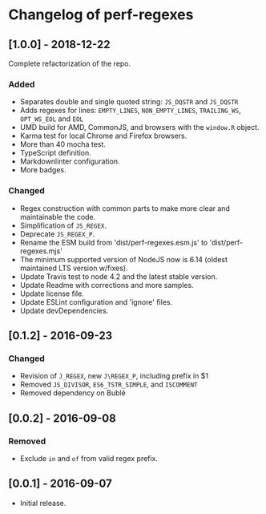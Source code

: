 # Changelog of perf-regexes

## [1.0.0] - 2018-12-22

Complete refactorization of the repo.

### Added

- Separates double and single quoted string: `JS_DQSTR` and `JS_DQSTR`
- Adds regexes for lines: `EMPTY_LINES`, `NON_EMPTY_LINES`, `TRAILING_WS`, `OPT_WS_EOL` and `EOL`
- UMD build for AMD, CommonJS, and browsers with the `window.R` object.
- Karma test for local Chrome and Firefox browsers.
- More than 40 mocha test.
- TypeScript definition.
- Markdownlinter configuration.
- More badges.

### Changed

- Regex construction with common parts to make more clear and maintainable the code.
- Simplification of `JS_REGEX`.
- Deprecate `JS_REGEX_P`.
- Rename the ESM build from 'dist/perf-regexes.esm.js' to 'dist/perf-regexes.mjs'
- The minimum supported version of NodeJS now is 6.14 (oldest maintained LTS version w/fixes).
- Update Travis test to node 4.2 and the latest stable version.
- Update Readme with corrections and more samples.
- Update license file.
- Update ESLint configuration and 'ignore' files.
- Update devDependencies.

## [0.1.2] - 2016-09-23

### Changed

- Revision of `J_REGEX`, new `J\REGEX_P`, including prefix in $1
- Removed `JS_DIVISOR`, `ES6_TSTR_SIMPLE`, and `ISCOMMENT`
- Removed dependency on Bublé

## [0.0.2] - 2016-09-08

### Removed

- Exclude `in` and `of` from valid regex prefix.

## [0.0.1] - 2016-09-07

- Initial release.
